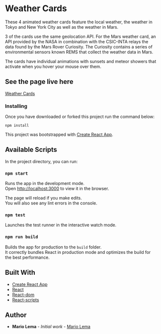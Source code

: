 # Weather Cards

These 4 animated weather cards feature the local weather, the weather in Tokyo and New York City as well as the weather in Mars.

3 of the cards use the same geolocation API. For the Mars weather card, an API provided by the NASA in combination with the CSIC-INTA relays the data found by the Mars Rover Curiosity. The Curiosity contains a series of environmental sensors known REMS that collect the weather data in Mars.

The cards have individual animations with sunsets and meteor showers that activate when you hover your mouse over them.

## See the page live here

[Weather Cards](https://mariolema.github.io/mars-react/)

### Installing

Once you have downloaded or forked this project run the command below:

```
npm install
```

This project was bootstrapped with [Create React App](https://github.com/facebook/create-react-app).

## Available Scripts

In the project directory, you can run:

### `npm start`

Runs the app in the development mode.<br>
Open [http://localhost:3000](http://localhost:3000) to view it in the browser.

The page will reload if you make edits.<br>
You will also see any lint errors in the console.

### `npm test`

Launches the test runner in the interactive watch mode.<br>

### `npm run build`

Builds the app for production to the `build` folder.<br>
It correctly bundles React in production mode and optimizes the build for the best performance.


## Built With


* [Create React App](https://github.com/facebook/create-react-app)
* [React](https://reactjs.org/)
* [React-dom](https://www.npmjs.com/package/react-dom)
* [React-scripts](https://www.npmjs.com/package/react-scripts) 

## Author

* **Mario Lema** - *Initial work* - [Mario Lema](https://github.com/MarioLema)
